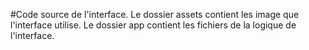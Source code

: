 #Code source de l'interface.
Le dossier assets contient les image que l'interface utilise.
Le dossier app contient les fichiers de la logique de l'interface.
